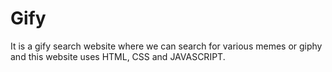 # Gify
It is a gify search website where we can search for various memes or giphy and this website uses HTML, CSS and JAVASCRIPT.
